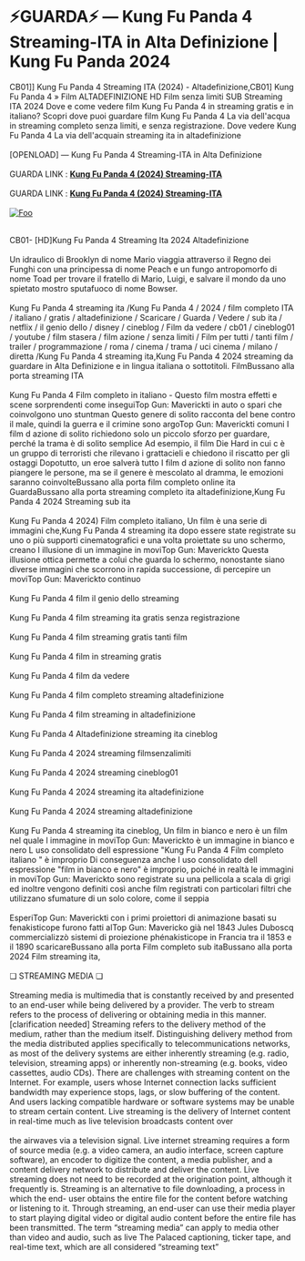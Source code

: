 <h1>⚡GUARDA⚡ — Kung Fu Panda 4 Streaming-ITA in Alta Definizione | Kung Fu Panda 2024</h1>

<p>CB01]] Kung Fu Panda 4 Streaming ITA (2024) - Altadefinizione,CB01] Kung Fu Panda 4 » Film ALTADEFINIZIONE HD Film senza limiti SUB Streaming ITA 2024 Dove e come vedere film Kung Fu Panda 4 in streaming gratis e in italiano? Scopri dove puoi guardare film Kung Fu Panda 4 La via dell'acqua in streaming completo senza limiti, e senza registrazione. Dove vedere Kung Fu Panda 4 La via dell'acquain streaming ita in altadefinizione<br><br>[OPENLOAD] — Kung Fu Panda 4 Streaming-ITA in Alta Definizione<br><br>GUARDA LINK : <b><a href="https://peacockmovie.site/it/movie/1011985/kung-fu-panda-4">Kung Fu Panda 4 (2024) Streaming-ITA</a></b><br><br>GUARDA LINK : <b><a href="https://peacockmovie.site/it/movie/1011985/kung-fu-panda-4">Kung Fu Panda 4 (2024) Streaming-ITA</a></b><br><br>
<a href="https://peacockmovie.site/it/movie/1011985/kung-fu-panda-4" rel="nofollow"><img src="https://camo.githubusercontent.com/917e6ed5c302499242165dcc02bdbce85c075fd21b35918eb9c0b771855261b8/68747470733a2f2f7374617469632e7769787374617469632e636f6d2f6d656469612f6232343966395f61646163386637306662336634356238383639313639366337376465313866337e6d76322e676966" alt="Foo" style="max-width: 100%;"></a></p>

<br>
CB01- [HD]Kung Fu Panda 4 Streaming Ita 2024 Altadefinizione<br><br>Un idraulico di Brooklyn di nome Mario viaggia attraverso il Regno dei Funghi con una principessa di nome Peach e un fungo antropomorfo di nome Toad per trovare il fratello di Mario, Luigi, e salvare il mondo da uno spietato mostro sputafuoco di nome Bowser.<br><br>Kung Fu Panda 4 streaming ita /Kung Fu Panda 4 / 2024 / film completo ITA / italiano / gratis / altadefinizione / Scaricare / Guarda / Vedere / sub ita / netflix / il genio dello / disney / cineblog / Film da vedere / cb01 / cineblog01 / youtube / film stasera / film azione / senza limiti / Film per tutti / tanti film / trailer / programmazione / roma / cinema / trama / uci cinema / milano / diretta /Kung Fu Panda 4 streaming ita,Kung Fu Panda 4 2024 streaming da guardare in Alta Definizione e in lingua italiana o sottotitoli. FilmBussano alla porta streaming ITA<br><br>Kung Fu Panda 4 Film completo in italiano - Questo film mostra effetti e scene sorprendenti come inseguiTop Gun: Maverickti in auto o spari che coinvolgono uno stuntman Questo genere di solito racconta del bene contro il male, quindi la guerra e il crimine sono argoTop Gun: Maverickti comuni I film d azione di solito richiedono solo un piccolo sforzo per guardare, perché la trama è di solito semplice Ad esempio, il film Die Hard in cui c è un gruppo di terroristi che rilevano i grattacieli e chiedono il riscatto per gli ostaggi Dopotutto, un eroe salverà tutto I film d azione di solito non fanno piangere le persone, ma se il genere è mescolato al dramma, le emozioni saranno coinvolteBussano alla porta film completo online ita GuardaBussano alla porta streaming completo ita altadefinizione,Kung Fu Panda 4 2024 Streaming sub ita<br><br>Kung Fu Panda 4 2024) Film completo italiano, Un film è una serie di immagini che,Kung Fu Panda 4 streaming ita dopo essere state registrate su uno o più supporti cinematografici e una volta proiettate su uno schermo, creano l illusione di un immagine in moviTop Gun: Maverickto Questa illusione ottica permette a colui che guarda lo schermo, nonostante siano diverse immagini che scorrono in rapida successione, di percepire un moviTop Gun: Maverickto continuo<br><br>Kung Fu Panda 4 film il genio dello streaming<br><br>Kung Fu Panda 4 film streaming ita gratis senza registrazione<br><br>Kung Fu Panda 4 film streaming gratis tanti film<br><br>Kung Fu Panda 4 film in streaming gratis<br><br>Kung Fu Panda 4 film da vedere<br><br>Kung Fu Panda 4 film completo streaming altadefinizione<br><br>Kung Fu Panda 4 film streaming in altadefinizione<br><br>Kung Fu Panda 4 Altadefinizione streaming ita cineblog<br><br>Kung Fu Panda 4 2024 streaming filmsenzalimiti<br><br>Kung Fu Panda 4 2024 streaming cineblog01<br><br>Kung Fu Panda 4 2024 streaming ita altadefinizione<br><br>Kung Fu Panda 4 2024 streaming altadefinizione<br><br>Kung Fu Panda 4 streaming ita cineblog, Un film in bianco e nero è un film nel quale l immagine in moviTop Gun: Maverickto è un immagine in bianco e nero L uso consolidato dell espressione "Kung Fu Panda 4 Film completo italiano " è improprio Di conseguenza anche l uso consolidato dell espressione "film in bianco e nero" è improprio, poiché in realtà le immagini in moviTop Gun: Maverickto sono registrate su una pellicola a scala di grigi ed inoltre vengono definiti così anche film registrati con particolari filtri che utilizzano sfumature di un solo colore, come il seppia<br><br>EsperiTop Gun: Maverickti con i primi proiettori di animazione basati su fenakisticope furono fatti alTop Gun: Mavericko già nel 1843 Jules Duboscq commercializzò sistemi di proiezione phénakisticope in Francia tra il 1853 e il 1890 scaricareBussano alla porta Film completo sub itaBussano alla porta 2024 Film streaming ita,<br><br>❏ STREAMING MEDIA ❏<br><br>Streaming media is multimedia that is constantly received by and presented to an end-user while being delivered by a provider. The verb to stream refers to the process of delivering or obtaining media in this manner.[clarification needed] Streaming refers to the delivery method of the medium, rather than the medium itself. Distinguishing delivery method from the media distributed applies specifically to telecommunications networks, as most of the delivery systems are either inherently streaming (e.g. radio, television, streaming apps) or inherently non-streaming (e.g. books, video cassettes, audio CDs). There are challenges with streaming content on the Internet. For example, users whose Internet connection lacks sufficient bandwidth may experience stops, lags, or slow buffering of the content. And users lacking compatible hardware or software systems may be unable to stream certain content. Live streaming is the delivery of Internet content in real-time much as live television broadcasts content over<br><br>the airwaves via a television signal. Live internet streaming requires a form of source media (e.g. a video camera, an audio interface, screen capture software), an encoder to digitize the content, a media publisher, and a content delivery network to distribute and deliver the content. Live streaming does not need to be recorded at the origination point, although it frequently is. Streaming is an alternative to file downloading, a process in which the end- user obtains the entire file for the content before watching or listening to it. Through streaming, an end-user can use their media player to start playing digital video or digital audio content before the entire file has been transmitted. The term “streaming media” can apply to media other than video and audio, such as live The Palaced captioning, ticker tape, and real-time text, which are all considered “streaming text”</p>
